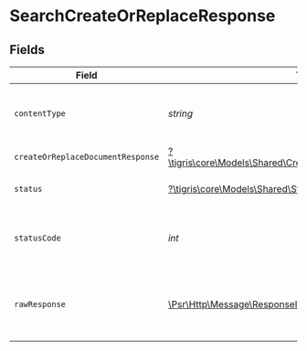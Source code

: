 # SearchCreateOrReplaceResponse


## Fields

| Field                                                                                                                 | Type                                                                                                                  | Required                                                                                                              | Description                                                                                                           |
| --------------------------------------------------------------------------------------------------------------------- | --------------------------------------------------------------------------------------------------------------------- | --------------------------------------------------------------------------------------------------------------------- | --------------------------------------------------------------------------------------------------------------------- |
| `contentType`                                                                                                         | *string*                                                                                                              | :heavy_check_mark:                                                                                                    | HTTP response content type for this operation                                                                         |
| `createOrReplaceDocumentResponse`                                                                                     | [?\tigris\core\Models\Shared\CreateOrReplaceDocumentResponse](../../models/shared/CreateOrReplaceDocumentResponse.md) | :heavy_minus_sign:                                                                                                    | OK                                                                                                                    |
| `status`                                                                                                              | [?\tigris\core\Models\Shared\Status](../../models/shared/Status.md)                                                   | :heavy_minus_sign:                                                                                                    | Default error response                                                                                                |
| `statusCode`                                                                                                          | *int*                                                                                                                 | :heavy_check_mark:                                                                                                    | HTTP response status code for this operation                                                                          |
| `rawResponse`                                                                                                         | [\Psr\Http\Message\ResponseInterface](https://www.php-fig.org/psr/psr-7/#33-psrhttpmessageresponseinterface)          | :heavy_minus_sign:                                                                                                    | Raw HTTP response; suitable for custom response parsing                                                               |